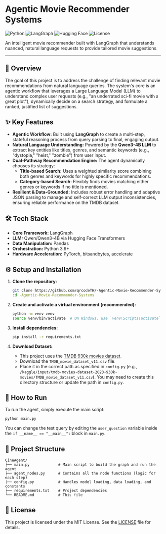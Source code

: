 # Agentic Movie Recommender Systems

![Python](https://img.shields.io/badge/Python-3.9%2B-blue?logo=python)
![LangGraph](https://img.shields.io/badge/LangGraph-Agentic%20Workflow-orange)
![Hugging Face](https://img.shields.io/badge/%F0%9F%A4%97%20Hugging%20Face-Models-yellow)
![License](https://img.shields.io/badge/License-MIT-green)

An intelligent movie recommender built with LangGraph that understands nuanced, natural language requests to provide tailored movie suggestions.

---

## 📖 Overview

The goal of this project is to address the challenge of finding relevant movie recommendations from natural language queries. The system's core is an agentic workflow that leverages a Large Language Model (LLM) to understand complex user requests (e.g., "an underrated sci-fi movie with a great plot"), dynamically decide on a search strategy, and formulate a ranked, justified list of suggestions.

## ✨ Key Features

- **Agentic Workflow:** Built using **LangGraph** to create a multi-step, stateful reasoning process from query parsing to final, engaging output.
- **Natural Language Understanding:** Powered by the **Qwen3-4B LLM** to extract key entities like titles, genres, and semantic keywords (e.g., "dystopia," "heist," "zombie") from user input.
- **Dual-Pathway Recommendation Engine:** The agent dynamically chooses its strategy:
  - **Title-based Search:** Uses a weighted similarity score combining both genres and keywords for highly specific recommendations.
  - **Category-based Search:** Flexibly finds movies matching either genres or keywords if no title is mentioned.
- **Resilient & Data-Grounded:** Includes robust error handling and adaptive JSON parsing to manage and self-correct LLM output inconsistencies, ensuring reliable performance on the TMDB dataset.

## 🛠️ Tech Stack

- **Core Framework:** LangGraph
- **LLM:** Qwen/Qwen3-4B via Hugging Face Transformers
- **Data Manipulation:** Pandas
- **Orchestration:** Python 3.9+
- **Hardware Acceleration:** PyTorch, bitsandbytes, accelerate

## ⚙️ Setup and Installation

1.  **Clone the repository:**
    ```bash
    git clone https://github.com/qrcodeTH/-Agentic-Movie-Recommender-Systems.git
    cd -Agentic-Movie-Recommender-Systems
    ```

2.  **Create and activate a virtual environment (recommended):**
    ```bash
    python -m venv venv
    source venv/bin/activate  # On Windows, use `venv\Scripts\activate`
    ```

3.  **Install dependencies:**
    ```bash
    pip install -r requirements.txt
    ```

4.  **Download Dataset:**
    - This project uses the [TMDB 930k movies dataset](https://www.kaggle.com/datasets/asaniczka/tmdb-movies-dataset-2023-930k-movies).
    - Download the `TMDB_movie_dataset_v11.csv` file.
    - Place it in the correct path as specified in `config.py` (e.g., `/kaggle/input/tmdb-movies-dataset-2023-930k-movies/TMDB_movie_dataset_v11.csv`). You may need to create this directory structure or update the path in `config.py`.

## 🚀 How to Run

To run the agent, simply execute the main script:

```bash
python main.py
```

You can change the test query by editing the `user_question` variable inside the `if __name__ == "__main__":` block in `main.py`.

## 📂 Project Structure

```
CineAgent/
├── main.py             # Main script to build the graph and run the agent
├── agent_nodes.py      # Contains all the node functions (logic for each step)
├── config.py           # Handles model loading, data loading, and constants
├── requirements.txt    # Project dependencies
└── README.md           # This file
```

## 📄 License

This project is licensed under the MIT License. See the [LICENSE](LICENSE) file for details.
